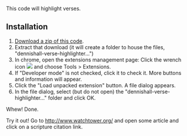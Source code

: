 This code will highlight verses.

Installation
------------
 1. <a href="/dennishall/verse-highlighter/zipball/master">Download a zip of this code</a>.
 1. Extract that download (it will create a folder to house the files, "dennishall-verse-highlighter...")
 1. In chrome, open the extensions management page: Click the wrench icon <img
    src="http://code.google.com/chrome/extensions/images/toolsmenu.gif" />
    and choose Tools > Extensions.
 1. If "Developer mode" is not checked, click it to check it. More buttons and information will appear.
 1. Click the "Load unpacked extension" button. A file dialog appears.
 1. In the file dialog, select (but do not open) the "dennishall-verse-highlighter..." folder and click OK.

Whew! Done.

Try it out! Go to http://www.watchtower.org/ and open some article and click on a scripture citation link.